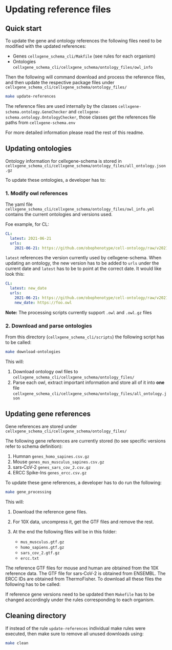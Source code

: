# Updating reference files

## Quick start 
To update the gene and ontology references the following files need to be modified with the updated references:

- Genes `cellxgene_schema_cli/Makfile` (see rules for each organism)
- Ontologies `cellxgene_schema_cli/cellxgene_schema/ontology_files/owl_info` 

Then the following will command download and process the reference files, and then update the respective package files under `cellxgene_schema_cli/cellxgene_schema/ontology_files/`

```bash
make update-references
```

The reference files are used internally by the classes `cellxgene-schema.ontology.GeneChecker` and 
`cellxgene-schema.ontology.OntologyChecker`, those classes get the references file paths from `cellxgene-schema.env`

For more detailed information please read the rest of this readme.

## Updating ontologies

Ontology information for cellxgene-schema is  stored in `cellxgene_schema_cli/cellxgene_schema/ontology_files/all_ontology.json.gz` 

To update these ontologies, a developer has to:

### 1. Modify owl references

The yaml file `cellxgene_schema_cli/cellxgene_schema/ontology_files/owl_info.yml` contains the current ontologies and versions used.

Foe example, for CL:

```yaml
CL:
  latest: 2021-06-21
  urls:
    2021-06-21: https://github.com/obophenotype/cell-ontology/raw/v2021-06-21/cl.owl
```

`latest` references the version currently used by cellxgene-schema. When updating an ontology, the new version has to 
be added to `urls` under the current date and `latest` has to be to point at the correct date. It would like look this:

```yaml
CL:
  latest: new_date
  urls:
    2021-06-21: https://github.com/obophenotype/cell-ontology/raw/v2021-06-21/cl.owl
    new_date: https://foo.owl
```

**Note:** The processing scripts currently support `.owl` and `.owl.gz` files

### 2. Download and parse ontologies

From this directory (`cellxgene_schema_cli/scripts`) the following script has to be called:

```bash
make download-ontologies
```

This will:

1. Download ontology owl files to `cellxgene_schema_cli/cellxgene_schema/ontology_files/`
2. Parse each owl, extract important information and store all of it into **one** file `cellxgene_schema_cli/cellxgene_schema/ontology_files/all_ontology.json`

## Updating gene references

Gene references are stored under  `cellxgene_schema_cli/cellxgene_schema/ontology_files/`

The following gene references are currently stored (to see specific versions refer to schema definition):

1. Humnan `genes_homo_sapines.csv.gz`
2. Mouse `genes_mus_musculus_sapines.csv.gz`
3. sars‑CoV‑2 `genes_sars_cov_2.csv.gz`
4. ERCC Spike-Ins `genes_ercc.csv.gz`

To update these gene references, a developer has to do run the following:

```bash
make gene_processing
```

This will:

1. Download the reference gene files.
2. For 10X data, uncompress it, get the GTF files and remove the rest.
3. At the end the following files will be in this folder:

    - `mus_musculus.gtf.gz`
    - `homo_sapiens.gtf.gz`
    - `sars_cov_2.gtf.gz`
    - `ercc.txt`

The reference GTF files for mouse and human are obtained from the 10X reference data. The GTF file for sars‑CoV‑2 is obtained from ENSEMBL. The ERCC IDs are obtained from ThermoFisher.
To download all these files the following has to be called:

If reference gene versions need to be updated then `Makefile` has to be changed accordingly under the rules corresponding to each organism.

## Cleaning directory

If  instead of the rule `update-references` individual make rules were executed, then make sure to remove all unused downloads using:
```bash
make clean
```
